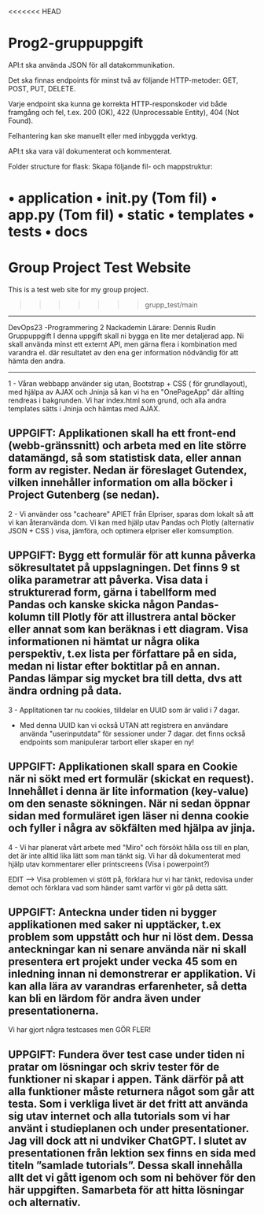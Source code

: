 <<<<<<< HEAD
# Prog2-gruppuppgift

API:t ska använda JSON för all datakommunikation.

Det ska finnas endpoints för minst två av följande HTTP-metoder: GET, POST, PUT, DELETE.

Varje endpoint ska kunna ge korrekta HTTP-responskoder vid både framgång och fel, t.ex. 200 (OK), 422 (Unprocessable Entity), 404 (Not Found).

Felhantering kan ske manuellt eller med inbyggda verktyg.

API:t ska vara väl dokumenterat och kommenterat.

Folder structure for flask:
Skapa följande fil- och mappstruktur:

• application
    • __init__.py (Tom fil)
    • app.py (Tom fil)
• static
• templates
• tests
• docs
=======
# Group Project Test Website

This is a test web site for my group project.
>>>>>>> grupp_test/main


-------------------------------------------------------------------------------------------------
DevOps23 -Programmering 2 Nackademin Lärare: Dennis Rudin
Gruppuppgift
I denna uppgift skall ni bygga en lite mer detaljerad app. Ni skall använda minst ett externt API, men
gärna flera i kombination med varandra el. där resultatet av den ena ger information nödvändig för att
hämta den andra.

-------------------------------------------------------------------------------------------------
1 - Våran webbapp använder sig utan, Bootstrap + CSS ( för grundlayout), med hjälpa av AJAX och Jninja så kan vi
ha en "OnePageApp" där allting rendreas i bakgrunden. Vi har index.html som grund, och alla andra templates sätts 
i Jninja och hämtas med AJAX. 

UPPGIFT:
Applikationen skall ha ett front-end (webb-gränssnitt) och arbeta med en lite större datamängd, så
som statistisk data, eller annan form av register. Nedan är föreslaget Gutendex, vilken innehåller
information om alla böcker i Project Gutenberg (se nedan).
-------------------------------------------------------------------------------------------------

2 - Vi använder oss "cacheare" APIET från Elpriser, sparas dom lokalt så att vi kan återanvända dom.
Vi kan med hjälp utav Pandas och Plotly (alternativ JSON + CSS ) visa, jämföra, och optimera elpriser 
eller komsumption. 

UPPGIFT:
Bygg ett formulär för att kunna påverka sökresultatet på uppslagningen. Det finns 9 st olika parametrar
att påverka. Visa data i strukturerad form, gärna i tabellform med Pandas och kanske skicka någon
Pandas-kolumn till Plotly för att illustrera antal böcker eller annat som kan beräknas i ett diagram.
Visa informationen ni hämtat ur några olika perspektiv, t.ex lista per författare på en sida, medan ni
listar efter boktitlar på en annan. Pandas lämpar sig mycket bra till detta, dvs att ändra ordning på
data.
---------------------------------------------------------------------------------------------

3 - Applitationen tar nu cookies, tilldelar en UUID som är valid i 7 dagar.
- Med denna UUID kan vi också UTAN att registrera en användare använda "userinputdata" för 
sessioner under 7 dagar. det finns också endpoints som manipulerar tarbort eller skaper en ny! 

UPPGIFT:
Applikationen skall spara en Cookie när ni sökt med ert formulär (skickat en request). Innehållet i
denna är lite information (key-value) om den senaste sökningen. När ni sedan öppnar sidan med
formuläret igen läser ni denna cookie och fyller i några av sökfälten med hjälpa av jinja.
--------------------------------------------------------------------------------------------

4 - Vi har planerat vårt arbete med "Miro" och försökt hålla oss till en plan, det är inte alltid lika lätt som
man tänkt sig. Vi har då dokumenterat med hjälp utav kommentarer eller printscreens (Visa i powerpoint?)

EDIT --> Visa problemen vi stött på, förklara hur vi har tänkt, redovisa under demot och förklara vad som händer
samt varför vi gör på detta sätt.

UPPGIFT:
Anteckna under tiden ni bygger applikationen med saker ni upptäcker, t.ex problem som uppstått och
hur ni löst dem. Dessa anteckningar kan ni senare använda när ni skall presentera ert projekt under
vecka 45 som en inledning innan ni demonstrerar er applikation. Vi kan alla lära av varandras
erfarenheter, så detta kan bli en lärdom för andra även under presentationerna.
-------------------------------------------------------------------------------------------------

Vi har gjort några testcases men GÖR FLER! 

UPPGIFT:
Fundera över test case under tiden ni pratar om lösningar och skriv tester för de funktioner ni
skapar i appen. Tänk därför på att alla funktioner måste returnera något som går att testa.
Som i verkliga livet är det fritt att använda sig utav internet och alla tutorials som vi har använt i
studieplanen och under presentationer. Jag vill dock att ni undviker ChatGPT. I slutet av
presentationen från lektion sex finns en sida med titeln ”samlade tutorials”. Dessa skall innehålla allt
det vi gått igenom och som ni behöver för den här uppgiften.
Samarbeta för att hitta lösningar och alternativ.
-------------------------------------------------------------------------------------------------